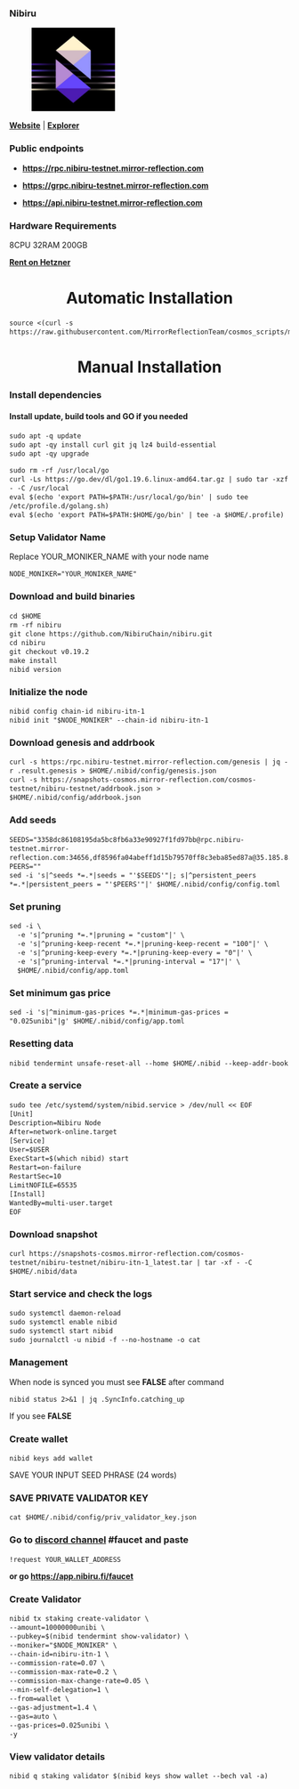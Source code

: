 ### Nibiru

<figure><img src="https://raw.githubusercontent.com/MirrorReflectionTeam/cosmos_testnet_manuals/main/project_files/nibiru.jpg" width="150" alt=""><figcaption></figcaption></figure>

**[Website](https://nibiru.fi/)** | **[Explorer](https://nibiru.exploreme.pro/)**

### Public endpoints

- **https://rpc.nibiru-testnet.mirror-reflection.com**

- **https://grpc.nibiru-testnet.mirror-reflection.com**

- **https://api.nibiru-testnet.mirror-reflection.com**

### Hardware Requirements

8CPU 32RAM 200GB

**[Rent on Hetzner](https://hetzner.cloud/?ref=AwVksaI2T3Nz)**

<div align="center">
  <h1> Automatic Installation </h1>
</div>

```
source <(curl -s https://raw.githubusercontent.com/MirrorReflectionTeam/cosmos_scripts/main/nibiru/install.sh)
```

<div align="center">
  <h1> Manual Installation </h1>
</div>

### Install dependencies

#### Install update, build tools and GO if you needed

```
sudo apt -q update
sudo apt -qy install curl git jq lz4 build-essential
sudo apt -qy upgrade
```

```
sudo rm -rf /usr/local/go
curl -Ls https://go.dev/dl/go1.19.6.linux-amd64.tar.gz | sudo tar -xzf - -C /usr/local
eval $(echo 'export PATH=$PATH:/usr/local/go/bin' | sudo tee /etc/profile.d/golang.sh)
eval $(echo 'export PATH=$PATH:$HOME/go/bin' | tee -a $HOME/.profile)
```

### Setup Validator Name

Replace YOUR_MONIKER_NAME with your node name

```
NODE_MONIKER="YOUR_MONIKER_NAME"
```

### Download and build binaries

```
cd $HOME
rm -rf nibiru
git clone https://github.com/NibiruChain/nibiru.git
cd nibiru
git checkout v0.19.2
make install
nibid version
```

### Initialize the node

```
nibid config chain-id nibiru-itn-1
nibid init "$NODE_MONIKER" --chain-id nibiru-itn-1
```

### Download genesis and addrbook

```
curl -s https:/rpc.nibiru-testnet.mirror-reflection.com/genesis | jq -r .result.genesis > $HOME/.nibid/config/genesis.json
curl -s https://snapshots-cosmos.mirror-reflection.com/cosmos-testnet/nibiru-testnet/addrbook.json > $HOME/.nibid/config/addrbook.json
```

### Add seeds

```
SEEDS="3358dc86108195da5bc8fb6a33e90927f1fd97bb@rpc.nibiru-testnet.mirror-reflection.com:34656,df8596fa04abeff1d15b79570ff8c3eba85ed87a@35.185.8.9:26656,4a81486786a7c744691dc500360efcdaf22f0840@15.235.46.50:26656,c709cad9e11b315644fe8f1d2e90c03c5cba685c@34.91.8.241:26656,930b1eb3f0e57b97574ed44cb53b69fb65722786@144.76.30.36:15662,ad002a4592e7bcdfff31eedd8cee7763b39601e7@65.109.122.105:36656"
PEERS=""
sed -i 's|^seeds *=.*|seeds = "'$SEEDS'"|; s|^persistent_peers *=.*|persistent_peers = "'$PEERS'"|' $HOME/.nibid/config/config.toml
```

### Set pruning

```
sed -i \
  -e 's|^pruning *=.*|pruning = "custom"|' \
  -e 's|^pruning-keep-recent *=.*|pruning-keep-recent = "100"|' \
  -e 's|^pruning-keep-every *=.*|pruning-keep-every = "0"|' \
  -e 's|^pruning-interval *=.*|pruning-interval = "17"|' \
  $HOME/.nibid/config/app.toml
```

### Set minimum gas price

```
sed -i 's|^minimum-gas-prices *=.*|minimum-gas-prices = "0.025unibi"|g' $HOME/.nibid/config/app.toml
```

### Resetting data

```
nibid tendermint unsafe-reset-all --home $HOME/.nibid --keep-addr-book
```

### Create a service

```
sudo tee /etc/systemd/system/nibid.service > /dev/null << EOF
[Unit]
Description=Nibiru Node
After=network-online.target
[Service]
User=$USER
ExecStart=$(which nibid) start
Restart=on-failure
RestartSec=10
LimitNOFILE=65535
[Install]
WantedBy=multi-user.target
EOF
```

### Download snapshot

```
curl https://snapshots-cosmos.mirror-reflection.com/cosmos-testnet/nibiru-testnet/nibiru-itn-1_latest.tar | tar -xf - -C $HOME/.nibid/data
```

### Start service and check the logs

```
sudo systemctl daemon-reload
sudo systemctl enable nibid
sudo systemctl start nibid
sudo journalctl -u nibid -f --no-hostname -o cat
```

### Management

When node is synced you must see **FALSE** after command

```
nibid status 2>&1 | jq .SyncInfo.catching_up
```

If you see **FALSE**

### Create wallet

```
nibid keys add wallet
```

SAVE YOUR INPUT SEED PHRASE (24 words)

### SAVE PRIVATE VALIDATOR KEY

```
cat $HOME/.nibid/config/priv_validator_key.json
```

### Go to [discord channel](https://discord.gg/nibiru) #faucet and paste

```
!request YOUR_WALLET_ADDRESS
```

**or go https://app.nibiru.fi/faucet**

### Create Validator

```
nibid tx staking create-validator \
--amount=10000000unibi \
--pubkey=$(nibid tendermint show-validator) \
--moniker="$NODE_MONIKER" \
--chain-id=nibiru-itn-1 \
--commission-rate=0.07 \
--commission-max-rate=0.2 \
--commission-max-change-rate=0.05 \
--min-self-delegation=1 \
--from=wallet \
--gas-adjustment=1.4 \
--gas=auto \
--gas-prices=0.025unibi \
-y
```

### View validator details

```
nibid q staking validator $(nibid keys show wallet --bech val -a)
```

